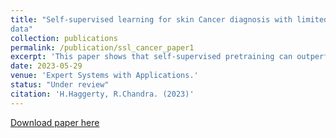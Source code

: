```yaml
---
title: "Self-supervised learning for skin Cancer diagnosis with limited training
data"
collection: publications
permalink: /publication/ssl_cancer_paper1
excerpt: 'This paper shows that self-supervised pretraining can outperform standard supervised pretraining (on ImageNet) for small labelled cancer image datasets.'
date: 2023-05-29
venue: 'Expert Systems with Applications.'
status: "Under review"
citation: 'H.Haggerty, R.Chandra. (2023)'
---
```

[Download paper here](http://hamish-haggerty.github.io/files/ssl_cancer_diagnosis_paper1.pdf)
